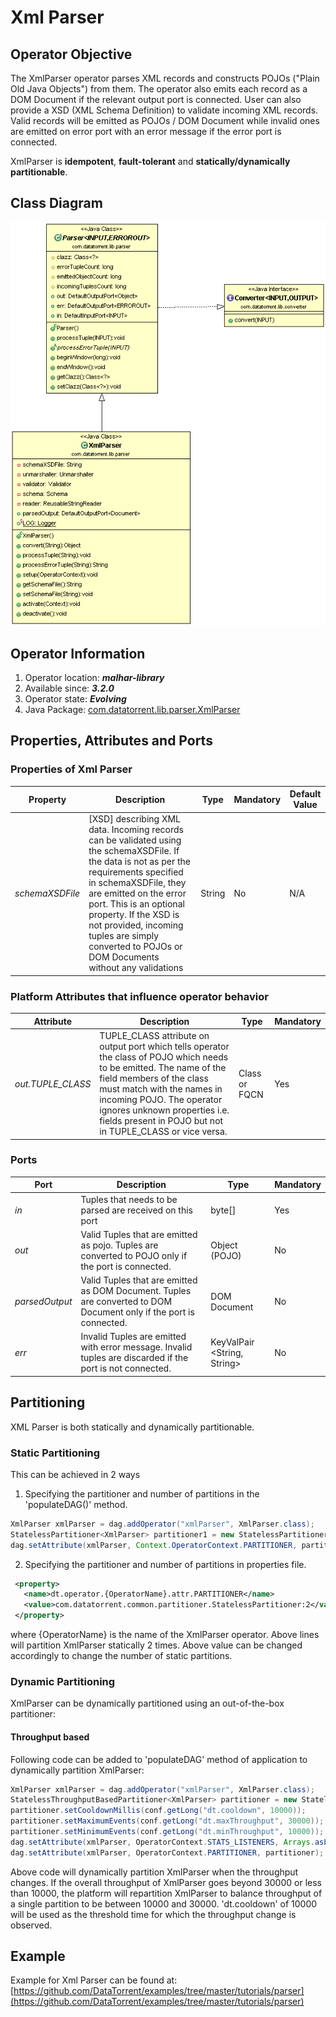 Xml Parser
=============

## Operator Objective
The XmlParser operator parses XML records and constructs POJOs ("Plain Old Java Objects") from them. The operator also emits each record as a DOM Document if the relevant output port is connected. User can also provide a XSD (XML Schema Definition) to validate incoming XML records. Valid records will be emitted as POJOs / DOM Document while invalid ones are emitted on error port with an error message if the error port is connected.

XmlParser is **idempotent**, **fault-tolerant** and **statically/dynamically partitionable**.

## Class Diagram
![](images/xmlParser/XmlParser.png)
## Operator Information
1. Operator location: **_malhar-library_**
2. Available since: **_3.2.0_**
3. Operator state: **_Evolving_**
4. Java Package: [com.datatorrent.lib.parser.XmlParser](https://github.com/apache/apex-malhar/blob/master/library/src/main/java/com/datatorrent/lib/parser/XmlParser.java)

## Properties, Attributes and Ports
### <a name="props"></a>Properties of Xml Parser
| **Property** | **Description** | **Type** | **Mandatory** | **Default Value** |
| -------- | ----------- | ---- | ------------------ | ------------- |
| *schemaXSDFile* | [XSD] describing XML data. Incoming records can be validated using the schemaXSDFile. If the data is not as per the requirements specified in schemaXSDFile, they are emitted on the error port. This is an optional property. If the XSD is not provided, incoming tuples are simply converted to POJOs or DOM Documents without any validations| String | No | N/A |

### Platform Attributes that influence operator behavior
| **Attribute** | **Description** | **Type** | **Mandatory** |
| -------- | ----------- | ---- | ------------------ |
| *out.TUPLE_CLASS* | TUPLE_CLASS attribute on output port which tells operator the class of POJO which needs to be emitted. The name of the field members of the class must match with the names in incoming POJO. The operator ignores unknown properties i.e. fields present in POJO but not in TUPLE_CLASS or vice versa.| Class or FQCN| Yes |


### Ports
| **Port** | **Description** | **Type** | **Mandatory** |
| -------- | ----------- | ---- | ------------------ |
| *in*  | Tuples that needs to be parsed are received on this port | byte[] | Yes
| *out* | Valid Tuples that are emitted as pojo. Tuples are converted to POJO only if the port is connected. | Object (POJO) | No |
| *parsedOutput* | Valid Tuples that are emitted as DOM Document. Tuples are converted to DOM Document only if the port is connected.| DOM Document | No |
| *err* | Invalid Tuples are emitted with error message. Invalid tuples are discarded if the port is not connected. | KeyValPair <String, String\> | No |

## Partitioning
XML Parser is both statically and dynamically partitionable.
### Static Partitioning
This can be achieved in 2 ways

1. Specifying the partitioner and number of partitions in the 'populateDAG()' method.
```java
XmlParser xmlParser = dag.addOperator("xmlParser", XmlParser.class);
StatelessPartitioner<XmlParser> partitioner1 = new StatelessPartitioner<XmlParser>(2);
dag.setAttribute(xmlParser, Context.OperatorContext.PARTITIONER, partitioner1 );
```
2. Specifying the partitioner and number of partitions in properties file.
```xml
 <property>
   <name>dt.operator.{OperatorName}.attr.PARTITIONER</name>
   <value>com.datatorrent.common.partitioner.StatelessPartitioner:2</value>
 </property>
```
 where {OperatorName} is the name of the XmlParser operator.
 Above lines will partition XmlParser statically 2 times. Above value can be changed accordingly to change the number of static partitions.


### Dynamic Partitioning

XmlParser can be dynamically partitioned using an out-of-the-box partitioner:

#### Throughput based
Following code can be added to 'populateDAG' method of application to dynamically partition XmlParser:
```java
XmlParser xmlParser = dag.addOperator("xmlParser", XmlParser.class);
StatelessThroughputBasedPartitioner<XmlParser> partitioner = new StatelessThroughputBasedPartitioner<>();
partitioner.setCooldownMillis(conf.getLong("dt.cooldown", 10000));
partitioner.setMaximumEvents(conf.getLong("dt.maxThroughput", 30000));
partitioner.setMinimumEvents(conf.getLong("dt.minThroughput", 10000));
dag.setAttribute(xmlParser, OperatorContext.STATS_LISTENERS, Arrays.asList(new StatsListener[]{partitioner}));
dag.setAttribute(xmlParser, OperatorContext.PARTITIONER, partitioner);
```

Above code will dynamically partition XmlParser when the throughput changes.
If the overall throughput of XmlParser goes beyond 30000 or less than 10000, the platform will repartition XmlParser
to balance throughput of a single partition to be between 10000 and 30000.
'dt.cooldown' of 10000 will be used as the threshold time for which the throughput change is observed.


## Example
Example for Xml Parser can be found at: [https://github.com/DataTorrent/examples/tree/master/tutorials/parser](https://github.com/DataTorrent/examples/tree/master/tutorials/parser)
